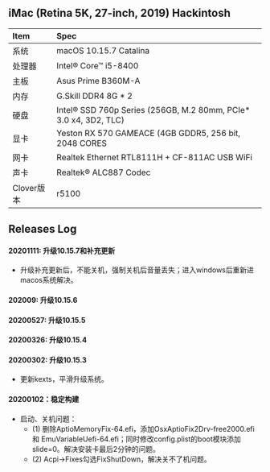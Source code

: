 ## iMac (Retina 5K, 27-inch, 2019) Hackintosh

| Item | Spec |
|:------|:------|
|系统   | macOS 10.15.7 Catalina |
|处理器 | Intel® Core™ i5-8400 |
|主板   | Asus Prime B360M-A |
|内存   | G.Skill DDR4 8G * 2 |
|硬盘   | Intel® SSD 760p Series (256GB, M.2 80mm, PCIe* 3.0 x4, 3D2, TLC) |
|显卡   | Yeston RX 570 GAMEACE (4GB GDDR5, 256 bit, 2048 CORES |
|网卡   | Realtek Ethernet RTL8111H + CF-811AC USB WiFi |
|声卡   | Realtek® ALC887 Codec |
|Clover版本| r5100 |


## Releases Log

#### 20201111: 升级10.15.7和补充更新
- 升级补充更新后，不能关机，强制关机后音量丢失；进入windows后重新进macos系统解决。

#### 202009: 升级10.15.6

#### 20200527: 升级10.15.5

#### 20200326: 升级10.15.4

#### 20200302: 升级10.15.3
- 更新kexts，平滑升级系统。

#### 20200102：稳定构建
- 启动、关机问题：
  - (1) 删除AptioMemoryFix-64.efi，添加OsxAptioFix2Drv-free2000.efi 和 EmuVariableUefi-64.efi；同时修改config.plist的boot模块添加slide=0。解决安装卡最后2分钟的问题。
  - (2) Acpi->Fixes勾选FixShutDown，解决关不了机问题。